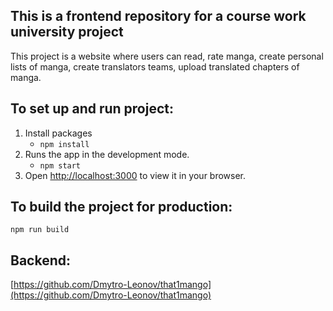 ## This is a frontend repository for a course work university project

This project is a website where users can read, rate manga, create personal lists of manga, create translators teams, upload translated chapters of manga.

## To set up and run project:
1. Install packages
   - `npm install`
2. Runs the app in the development mode.
   - `npm start`
3. Open [http://localhost:3000](http://localhost:3000) to view it in your browser.

## To build the project for production:
  `npm run build`

## Backend:
[https://github.com/Dmytro-Leonov/that1mango](https://github.com/Dmytro-Leonov/that1mango)
